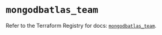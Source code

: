 # `mongodbatlas_team`

Refer to the Terraform Registry for docs: [`mongodbatlas_team`](https://registry.terraform.io/providers/mongodb/mongodbatlas/1.29.0/docs/resources/team).
